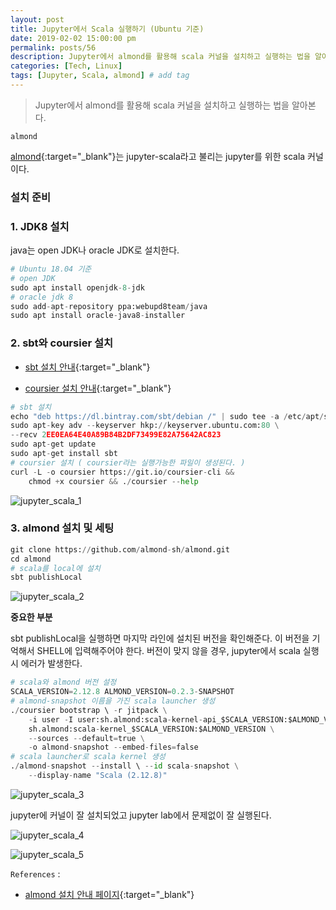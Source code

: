 ```yaml
---
layout: post
title: Jupyter에서 Scala 실행하기 (Ubuntu 기준)
date: 2019-02-02 15:00:00 pm
permalink: posts/56
description: Jupyter에서 almond를 활용해 scala 커널을 설치하고 실행하는 법을 알아본다.
categories: [Tech, Linux]
tags: [Jupyter, Scala, almond] # add tag
---
```


> Jupyter에서 almond를 활용해 scala 커널을 설치하고 실행하는 법을 알아본다.

`almond`

[almond](https://almond.sh/docs/intro){:target="_blank"}는 jupyter-scala라고 불리는 jupyter를 위한 scala 커널이다.

### 설치 준비

### 1. JDK8 설치

java는 open JDK나 oracle JDK로 설치한다.

``` python
# Ubuntu 18.04 기준
# open JDK
sudo apt install openjdk-8-jdk
# oracle jdk 8
sudo add-apt-repository ppa:webupd8team/java
sudo apt install oracle-java8-installer
```

### 2. sbt와 coursier 설치

* [sbt 설치 안내](https://www.scala-sbt.org/download.html){:target="_blank"} 

* [coursier 설치 안내](https://get-coursier.io/docs/quick-start-cli){:target="_blank"}

``` python
# sbt 설치
echo "deb https://dl.bintray.com/sbt/debian /" | sudo tee -a /etc/apt/sources.list.d/sbt.list
sudo apt-key adv --keyserver hkp://keyserver.ubuntu.com:80 \
--recv 2EE0EA64E40A89B84B2DF73499E82A75642AC823
sudo apt-get update
sudo apt-get install sbt
# coursier 설치 ( coursier라는 실행가능한 파일이 생성된다. )
curl -L -o coursier https://git.io/coursier-cli &&
    chmod +x coursier && ./coursier --help
```
![jupyter_scala_1]({{site.baseurl}}/assets/img/tech/jupyter_scala_1.jpg)

### 3. almond 설치 및 세팅

``` python
git clone https://github.com/almond-sh/almond.git
cd almond
# scala를 local에 설치
sbt publishLocal 
```

![jupyter_scala_2]({{site.baseurl}}/assets/img/tech/jupyter_scala_2.jpg)

**중요한 부분**

sbt publishLocal을 실행하면 마지막 라인에 설치된 버전을 확인해준다. 이 버전을 기억해서 SHELL에 입력해주어야 한다. 버전이 맞지 않을 경우, jupyter에서 scala 실행 시 에러가 발생한다.

``` python
# scala와 almond 버전 설정
SCALA_VERSION=2.12.8 ALMOND_VERSION=0.2.3-SNAPSHOT
# almond-snapshot 이름을 가진 scala launcher 생성
./coursier bootstrap \ -r jitpack \
    -i user -I user:sh.almond:scala-kernel-api_$SCALA_VERSION:$ALMOND_VERSION \
    sh.almond:scala-kernel_$SCALA_VERSION:$ALMOND_VERSION \
    --sources --default=true \
    -o almond-snapshot --embed-files=false
# scala launcher로 scala kernel 생성
./almond-snapshot --install \ --id scala-snapshot \
    --display-name "Scala (2.12.8)"
```

![jupyter_scala_3]({{site.baseurl}}/assets/img/tech/jupyter_scala_3.jpg)

jupyter에 커널이 잘 설치되었고 jupyter lab에서 문제없이 잘 실행된다.

![jupyter_scala_4]({{site.baseurl}}/assets/img/tech/jupyter_scala_4.jpg)

![jupyter_scala_5]({{site.baseurl}}/assets/img/tech/jupyter_scala_5.jpg)


`References` : 

* [almond 설치 안내 페이지](https://almond.sh/docs/dev-from-sources){:target="_blank"}